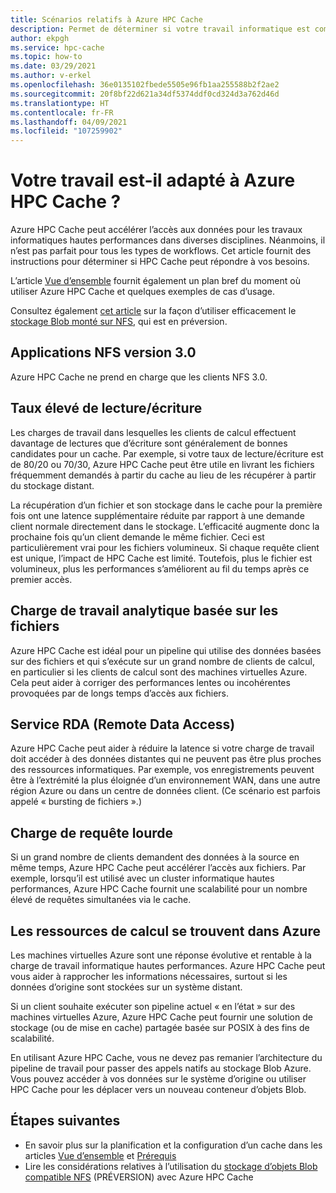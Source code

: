 ```yaml
---
title: Scénarios relatifs à Azure HPC Cache
description: Permet de déterminer si votre travail informatique est compatible avec Azure HPC Cache
author: ekpgh
ms.service: hpc-cache
ms.topic: how-to
ms.date: 03/29/2021
ms.author: v-erkel
ms.openlocfilehash: 36e0135102fbede5505e96fb1aa255588b2f2ae2
ms.sourcegitcommit: 20f8bf22d621a34df5374ddf0cd324d3a762d46d
ms.translationtype: HT
ms.contentlocale: fr-FR
ms.lasthandoff: 04/09/2021
ms.locfileid: "107259902"
---
```

# <a name="is-your-job-a-good-fit-for-azure-hpc-cache"></a>Votre travail est-il adapté à Azure HPC Cache ?

Azure HPC Cache peut accélérer l’accès aux données pour les travaux informatiques hautes performances dans diverses disciplines. Néanmoins, il n’est pas parfait pour tous les types de workflows. Cet article fournit des instructions pour déterminer si HPC Cache peut répondre à vos besoins.

L’article [Vue d’ensemble](hpc-cache-overview.md) fournit également un plan bref du moment où utiliser Azure HPC Cache et quelques exemples de cas d’usage.

Consultez également [cet article](nfs-blob-considerations.md) sur la façon d’utiliser efficacement le [stockage Blob monté sur NFS](../storage/blobs/network-file-system-protocol-support.md), qui est en préversion.

## <a name="nfs-version-30-applications"></a>Applications NFS version 3.0

Azure HPC Cache ne prend en charge que les clients NFS 3.0.

## <a name="high-read-to-write-ratio"></a>Taux élevé de lecture/écriture

Les charges de travail dans lesquelles les clients de calcul effectuent davantage de lectures que d’écriture sont généralement de bonnes candidates pour un cache. Par exemple, si votre taux de lecture/écriture est de 80/20 ou 70/30, Azure HPC Cache peut être utile en livrant les fichiers fréquemment demandés à partir du cache au lieu de les récupérer à partir du stockage distant.

La récupération d’un fichier et son stockage dans le cache pour la première fois ont une latence supplémentaire réduite par rapport à une demande client normale directement dans le stockage. L’efficacité augmente donc la prochaine fois qu’un client demande le même fichier. Ceci est particulièrement vrai pour les fichiers volumineux. Si chaque requête client est unique, l’impact de HPC Cache est limité. Toutefois, plus le fichier est volumineux, plus les performances s’améliorent au fil du temps après ce premier accès.

## <a name="file-based-analytic-workload"></a>Charge de travail analytique basée sur les fichiers

Azure HPC Cache est idéal pour un pipeline qui utilise des données basées sur des fichiers et qui s’exécute sur un grand nombre de clients de calcul, en particulier si les clients de calcul sont des machines virtuelles Azure. Cela peut aider à corriger des performances lentes ou incohérentes provoquées par de longs temps d’accès aux fichiers.

## <a name="remote-data-access"></a>Service RDA (Remote Data Access)

Azure HPC Cache peut aider à réduire la latence si votre charge de travail doit accéder à des données distantes qui ne peuvent pas être plus proches des ressources informatiques. Par exemple, vos enregistrements peuvent être à l’extrémité la plus éloignée d’un environnement WAN, dans une autre région Azure ou dans un centre de données client. (Ce scénario est parfois appelé « bursting de fichiers ».)

## <a name="heavy-request-load"></a>Charge de requête lourde

Si un grand nombre de clients demandent des données à la source en même temps, Azure HPC Cache peut accélérer l’accès aux fichiers. Par exemple, lorsqu’il est utilisé avec un cluster informatique hautes performances, Azure HPC Cache fournit une scalabilité pour un nombre élevé de requêtes simultanées via le cache.

## <a name="compute-resources-are-located-in-azure"></a>Les ressources de calcul se trouvent dans Azure

Les machines virtuelles Azure sont une réponse évolutive et rentable à la charge de travail informatique hautes performances. Azure HPC Cache peut vous aider à rapprocher les informations nécessaires, surtout si les données d’origine sont stockées sur un système distant.

Si un client souhaite exécuter son pipeline actuel « en l’état » sur des machines virtuelles Azure, Azure HPC Cache peut fournir une solution de stockage (ou de mise en cache) partagée basée sur POSIX à des fins de scalabilité.

En utilisant Azure HPC Cache, vous ne devez pas remanier l’architecture du pipeline de travail pour passer des appels natifs au stockage Blob Azure. Vous pouvez accéder à vos données sur le système d’origine ou utiliser HPC Cache pour les déplacer vers un nouveau conteneur d’objets Blob.

## <a name="next-steps"></a>Étapes suivantes

* En savoir plus sur la planification et la configuration d’un cache dans les articles [Vue d’ensemble](hpc-cache-overview.md) et [Prérequis](hpc-cache-prerequisites.md)
* Lire les considérations relatives à l’utilisation du [stockage d’objets Blob compatible NFS](nfs-blob-considerations.md) (PRÉVERSION) avec Azure HPC Cache
